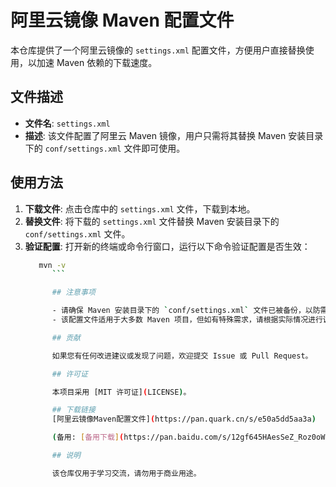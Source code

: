 # 阿里云镜像 Maven 配置文件

本仓库提供了一个阿里云镜像的 `settings.xml` 配置文件，方便用户直接替换使用，以加速 Maven 依赖的下载速度。

## 文件描述

- **文件名**: `settings.xml`
- **描述**: 该文件配置了阿里云 Maven 镜像，用户只需将其替换 Maven 安装目录下的 `conf/settings.xml` 文件即可使用。

## 使用方法

1. **下载文件**: 点击仓库中的 `settings.xml` 文件，下载到本地。
2. **替换文件**: 将下载的 `settings.xml` 文件替换 Maven 安装目录下的 `conf/settings.xml` 文件。
3. **验证配置**: 打开新的终端或命令行窗口，运行以下命令验证配置是否生效：
   ```sh
      mvn -v
         ```

         ## 注意事项

         - 请确保 Maven 安装目录下的 `conf/settings.xml` 文件已被备份，以防需要恢复原始配置。
         - 该配置文件适用于大多数 Maven 项目，但如有特殊需求，请根据实际情况进行调整。

         ## 贡献

         如果您有任何改进建议或发现了问题，欢迎提交 Issue 或 Pull Request。

         ## 许可证

         本项目采用 [MIT 许可证](LICENSE)。

         ## 下载链接
         [阿里云镜像Maven配置文件](https://pan.quark.cn/s/e50a5dd5aa3a) 

         (备用: [备用下载](https://pan.baidu.com/s/12gf645HAesSeZ_Roz0oWcg?pwd=1234))

         ## 说明

         该仓库仅用于学习交流，请勿用于商业用途。
